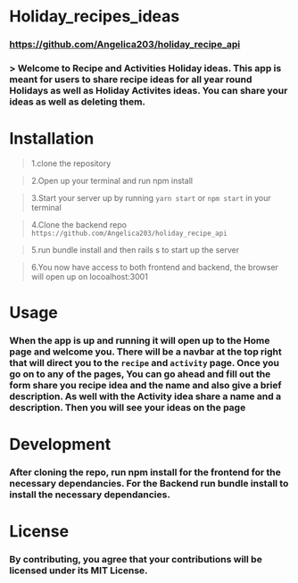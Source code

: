 # Holiday_recipes_ideas

### https://github.com/Angelica203/holiday_recipe_api

### > Welcome to Recipe and Activities Holiday ideas. This app is meant for  users to share recipe ideas for all year round Holidays as well as Holiday Activites ideas. You can share your ideas as well as deleting them.

# Installation

>1.clone the repository

>2.Open up your terminal and run npm install

>3.Start your server up by running `yarn start` or `npm start` in your terminal

>4.Clone the backend repo `https://github.com/Angelica203/holiday_recipe_api`

>5.run bundle install and then rails s to start up the server

>6.You now have access to both frontend and backend, the browser will open up on locoalhost:3001


# Usage

### When the app is up and running it will open up to the Home page and welcome you. There will be a navbar at the top right that will direct you to the `recipe` and `activity` page. Once you go on to any of the pages, You can go ahead and  fill out the form share you recipe idea and the name and also give a brief description. As well with the Activity idea share a name and a description. Then you will see your ideas on the page

# Development

### After cloning the repo, run npm install for the frontend for the necessary dependancies. For the Backend run bundle install to install the necessary dependancies.

# License

### By contributing, you agree that your contributions will be licensed under its MIT License.
